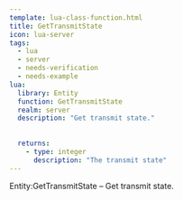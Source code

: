 ```yaml
---
template: lua-class-function.html
title: GetTransmitState
icon: lua-server
tags:
  - lua
  - server
  - needs-verification
  - needs-example
lua:
  library: Entity
  function: GetTransmitState
  realm: server
  description: "Get transmit state."
  
  
  returns:
    - type: integer
      description: "The transmit state"
---
```


<div class="lua__search__keywords">
Entity:GetTransmitState &#x2013; Get transmit state.
</div>
